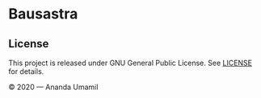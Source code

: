 # Bausastra

## License

This project is released under GNU General Public License.
See [LICENSE](LICENSE) for details.

&copy; 2020 &mdash; Ananda Umamil
